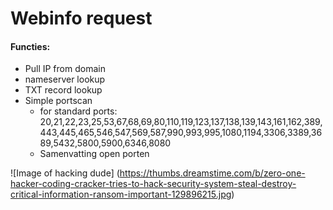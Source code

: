 <h1> Webinfo request </h1>
<h4>Functies:</h4>

* Pull IP from domain
* nameserver lookup
* TXT record lookup
* Simple portscan
    * for standard ports: 20,21,22,23,25,53,67,68,69,80,110,119,123,137,138,139,143,161,162,389,443,445,465,546,547,569,587,990,993,995,1080,1194,3306,3389,3689,5432,5800,5900,6346,8080
    * Samenvatting open porten

![Image of hacking dude]
(https://thumbs.dreamstime.com/b/zero-one-hacker-coding-cracker-tries-to-hack-security-system-steal-destroy-critical-information-ransom-important-129896215.jpg)

